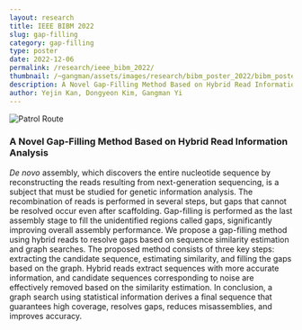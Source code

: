 ```yaml
---
layout: research
title: IEEE BIBM 2022
slug: gap-filling
category: gap-filling
type: poster
date: 2022-12-06
permalink: /research/ieee_bibm_2022/
thumbnail: /~gangman/assets/images/research/bibm_poster_2022/bibm_poster_2022.png
description: A Novel Gap-Filling Method Based on Hybrid Read Information Analysis
author: Yejin Kan, Dongyeon Kim, Gangman Yi
---
```


![Patrol Route](/~gangman/assets/images/research/bibm_poster_2022/bibm_poster_2022.png)

### A Novel Gap-Filling Method Based on Hybrid Read Information Analysis

<i>De novo</i> assembly, which discovers the entire nucleotide sequence by reconstructing the reads resulting from next-generation sequencing, is a subject that must be studied for genetic information analysis. The recombination of reads is performed in several steps, but gaps that cannot be resolved occur even after scaffolding. Gap-filling is performed as the last assembly stage to fill the unidentified regions called gaps, significantly improving overall assembly performance. We propose a gap-filling method using hybrid reads to resolve gaps based on sequence similarity estimation and graph searches. The proposed method consists of three key steps: extracting the candidate sequence, estimating similarity, and filling the gaps based on the graph. Hybrid reads extract sequences with more accurate information, and candidate sequences corresponding to noise are effectively removed based on the similarity estimation. In conclusion, a graph search using statistical information derives a final sequence that guarantees high coverage, resolves gaps, reduces misassemblies, and improves accuracy. 